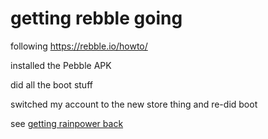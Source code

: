 # getting rebble going

following https://rebble.io/howto/

installed the Pebble APK

did all the boot stuff

switched my account to the new store thing and re-did boot

see [getting rainpower back](yrv1m-2cg9n-wnax2-sb35f-rmcc1)
